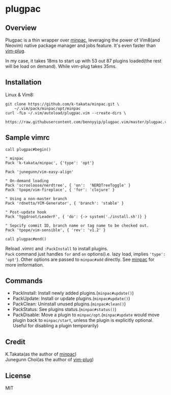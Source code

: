 # plugpac
## Overview
Plugpac is a thin wrapper over [minpac][1], leveraging the power of Vim8(and Neovim) native package manager and jobs feature. It's even faster than [vim-plug][2].  

In my case, it takes 18ms to start up with 53 out 87 plugins loaded(the rest will be load on demand). While vim-plug takes 35ms.

## Installation
Linux & Vim8:
```
git clone https://github.com/k-takata/minpac.git \
    ~/.vim/pack/minpac/opt/minpac
curl -fLo ~/.vim/autoload/plugpac.vim --create-dirs \
    https://raw.githubusercontent.com/bennyyip/plugpac.vim/master/plugpac.vim
```

## Sample vimrc
```vim
call plugpac#begin()

" minpac
Pack 'k-takata/minpac', {'type': 'opt'}

Pack 'junegunn/vim-easy-align'

" On-demand loading
Pack 'scrooloose/nerdtree', { 'on':  'NERDTreeToggle' }
Pack 'tpope/vim-fireplace', { 'for': 'clojure' }

" Using a non-master branch
Pack 'rdnetto/YCM-Generator', { 'branch': 'stable' }

" Post-update hook
Pack 'Yggdroot/LeaderF', { 'do': {-> system('./install.sh')} }

" Sepcify commit ID, branch name or tag name to be checked out.
Pack 'tpope/vim-sensible', { 'rev': 'v1.2' }

call plugpac#end()
```
Reload .vimrc and `:PackInstall` to install plugins.  
`Pack` command just handles `for` and `on` options(i.e. lazy load, implies `'type': 'opt'`). Other options are passed to `minpac#add` directly. See [minpac][1] for more imformation.

## Commands
- PackInstall: Install newly added plugins.(`minpac#update()`)
- PackUpdate: Install or update plugins.(`minpac#update()`)
- PackClean: Uninstall unused plugins.(`minpac#clean()`)
- PackStatus: See plugins status.(`minpac#status()`)
- PackDisable: Move a plugin to `minpac/opt`.(`minpac#update` would move plugin back to `minpac/start`, unless the plugin is explicitly optional. Useful for disabling a plugin temporarily)

## Credit
K.Takata(as the author of [minpac][1])  
Junegunn Choi(as the author of [vim-plug][2])

[1]: https://github.com/k-takata/minpac
[2]: https://github.com/junegunn/vim-plug

## License
MIT
